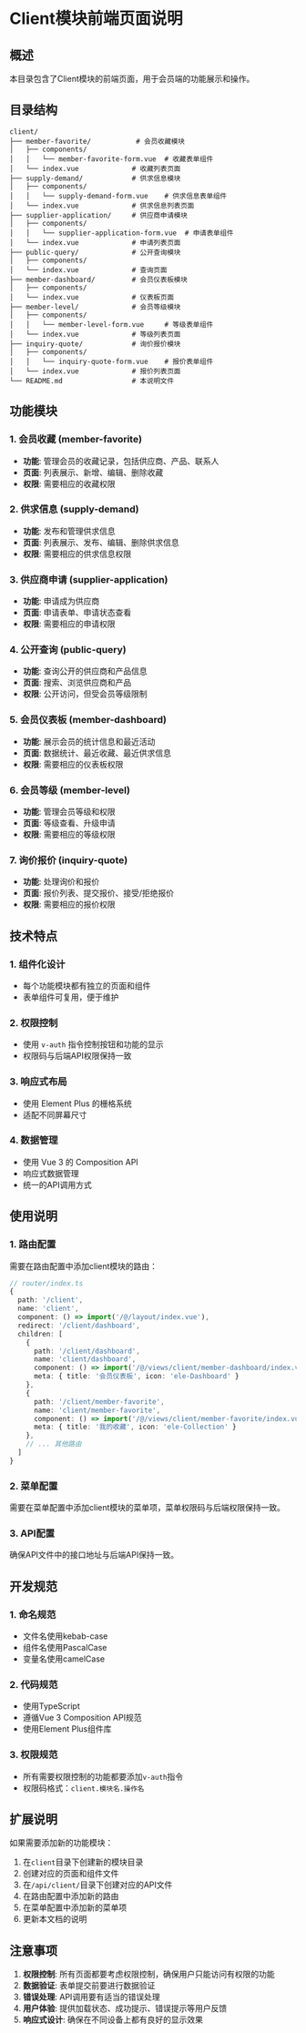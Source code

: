 # Client模块前端页面说明

## 概述

本目录包含了Client模块的前端页面，用于会员端的功能展示和操作。

## 目录结构

```
client/
├── member-favorite/           # 会员收藏模块
│   ├── components/
│   │   └── member-favorite-form.vue  # 收藏表单组件
│   └── index.vue             # 收藏列表页面
├── supply-demand/            # 供求信息模块
│   ├── components/
│   │   └── supply-demand-form.vue    # 供求信息表单组件
│   └── index.vue             # 供求信息列表页面
├── supplier-application/     # 供应商申请模块
│   ├── components/
│   │   └── supplier-application-form.vue  # 申请表单组件
│   └── index.vue             # 申请列表页面
├── public-query/             # 公开查询模块
│   ├── components/
│   └── index.vue             # 查询页面
├── member-dashboard/         # 会员仪表板模块
│   ├── components/
│   └── index.vue             # 仪表板页面
├── member-level/             # 会员等级模块
│   ├── components/
│   │   └── member-level-form.vue     # 等级表单组件
│   └── index.vue             # 等级列表页面
├── inquiry-quote/            # 询价报价模块
│   ├── components/
│   │   └── inquiry-quote-form.vue    # 报价表单组件
│   └── index.vue             # 报价列表页面
└── README.md                 # 本说明文件
```

## 功能模块

### 1. 会员收藏 (member-favorite)
- **功能**: 管理会员的收藏记录，包括供应商、产品、联系人
- **页面**: 列表展示、新增、编辑、删除收藏
- **权限**: 需要相应的收藏权限

### 2. 供求信息 (supply-demand)
- **功能**: 发布和管理供求信息
- **页面**: 列表展示、发布、编辑、删除供求信息
- **权限**: 需要相应的供求信息权限

### 3. 供应商申请 (supplier-application)
- **功能**: 申请成为供应商
- **页面**: 申请表单、申请状态查看
- **权限**: 需要相应的申请权限

### 4. 公开查询 (public-query)
- **功能**: 查询公开的供应商和产品信息
- **页面**: 搜索、浏览供应商和产品
- **权限**: 公开访问，但受会员等级限制

### 5. 会员仪表板 (member-dashboard)
- **功能**: 展示会员的统计信息和最近活动
- **页面**: 数据统计、最近收藏、最近供求信息
- **权限**: 需要相应的仪表板权限

### 6. 会员等级 (member-level)
- **功能**: 管理会员等级和权限
- **页面**: 等级查看、升级申请
- **权限**: 需要相应的等级权限

### 7. 询价报价 (inquiry-quote)
- **功能**: 处理询价和报价
- **页面**: 报价列表、提交报价、接受/拒绝报价
- **权限**: 需要相应的报价权限

## 技术特点

### 1. 组件化设计
- 每个功能模块都有独立的页面和组件
- 表单组件可复用，便于维护

### 2. 权限控制
- 使用 `v-auth` 指令控制按钮和功能的显示
- 权限码与后端API权限保持一致

### 3. 响应式布局
- 使用 Element Plus 的栅格系统
- 适配不同屏幕尺寸

### 4. 数据管理
- 使用 Vue 3 的 Composition API
- 响应式数据管理
- 统一的API调用方式

## 使用说明

### 1. 路由配置
需要在路由配置中添加client模块的路由：

```typescript
// router/index.ts
{
  path: '/client',
  name: 'client',
  component: () => import('/@/layout/index.vue'),
  redirect: '/client/dashboard',
  children: [
    {
      path: '/client/dashboard',
      name: 'client/dashboard',
      component: () => import('/@/views/client/member-dashboard/index.vue'),
      meta: { title: '会员仪表板', icon: 'ele-Dashboard' }
    },
    {
      path: '/client/member-favorite',
      name: 'client/member-favorite',
      component: () => import('/@/views/client/member-favorite/index.vue'),
      meta: { title: '我的收藏', icon: 'ele-Collection' }
    },
    // ... 其他路由
  ]
}
```

### 2. 菜单配置
需要在菜单配置中添加client模块的菜单项，菜单权限码与后端权限保持一致。

### 3. API配置
确保API文件中的接口地址与后端API保持一致。

## 开发规范

### 1. 命名规范
- 文件名使用kebab-case
- 组件名使用PascalCase
- 变量名使用camelCase

### 2. 代码规范
- 使用TypeScript
- 遵循Vue 3 Composition API规范
- 使用Element Plus组件库

### 3. 权限规范
- 所有需要权限控制的功能都要添加`v-auth`指令
- 权限码格式：`client.模块名.操作名`

## 扩展说明

如果需要添加新的功能模块：

1. 在`client`目录下创建新的模块目录
2. 创建对应的页面和组件文件
3. 在`/api/client/`目录下创建对应的API文件
4. 在路由配置中添加新的路由
5. 在菜单配置中添加新的菜单项
6. 更新本文档的说明

## 注意事项

1. **权限控制**: 所有页面都要考虑权限控制，确保用户只能访问有权限的功能
2. **数据验证**: 表单提交前要进行数据验证
3. **错误处理**: API调用要有适当的错误处理
4. **用户体验**: 提供加载状态、成功提示、错误提示等用户反馈
5. **响应式设计**: 确保在不同设备上都有良好的显示效果
